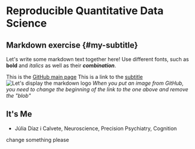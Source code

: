 ﻿# Reproducible Quantitative Data Science
## Markdown exercise {#my-subtitle}
Let's write some markdown text together here!
Use different fonts, such as **bold** and _italics_ as well as their ***combination***.

This is the [GitHub main page](https://github.com/)
This is a link to the [subtitle](#my-subtitle)
![Let's display the markdown logo](https://raw.githubusercontent.com/melanieganz/ReproducibleQuantitativeDataAnalysis-2025/main/markdown/Markdown-mark.png)
*When you put an image from GitHub, you need to change the beginning of the link to the one above and remove the "blob"*

## It's Me
* Júlia Díaz i Calvete, Neuroscience, Precision Psychiatry, Cognition

change something please